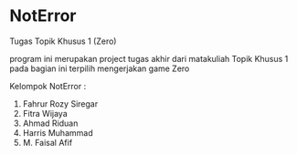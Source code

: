 NotError
========

Tugas Topik Khusus 1 (Zero)

program ini merupakan project tugas akhir dari matakuliah Topik Khusus 1
pada bagian ini terpilih mengerjakan game Zero

Kelompok NotError :
1. Fahrur Rozy Siregar
2. Fitra Wijaya
3. Ahmad Riduan
4. Harris Muhammad
5. M. Faisal Afif
